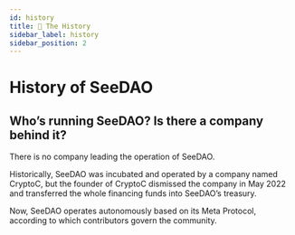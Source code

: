 ```yaml
---
id: history
title: 📖 The History
sidebar_label: history
sidebar_position: 2
---
```


# History of SeeDAO

## Who’s running SeeDAO? Is there a company behind it?

There is no company leading the operation of SeeDAO.

Historically, SeeDAO was incubated and operated by a company named CryptoC, but the founder of CryptoC dismissed the company in May 2022 and transferred the whole financing funds into SeeDAO’s treasury.

Now, SeeDAO operates autonomously based on its Meta Protocol, according to which contributors govern the community.